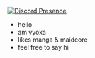 [![Discord Presence](https://lanyard.cnrad.dev/api/450633301930016778?theme=dark&bg=101f32&hideBadges=true&idleMessage=:(　☉д⊙))](https://discord.com/users/450633301930016778)    
- hello
- am vyoxa
- likes manga & maidcore
- feel free to say hi
